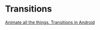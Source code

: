 # Transitions



[Animate all the things. Transitions in Android
](https://medium.com/@andkulikov/animate-all-the-things-transitions-in-android-914af5477d50#.635hh69fj)